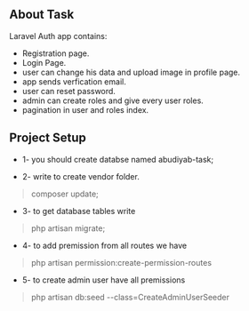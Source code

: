 ## About Task

Laravel Auth app contains:

- Registration page.
- Login Page.
- user can change his data and upload image in profile page.
- app sends verfication email.
- user can reset password.
- admin can create roles and give every user roles.
- pagination in user and roles index.

## Project Setup

- 1-  you should create databse named abudiyab-task;

- 2-  write to create vendor folder.
> composer update;

- 3- to get database tables write 
> php artisan migrate;

- 4- to add premission from all routes we have
> php artisan permission:create-permission-routes

- 5- to create admin user have all premissions 
> php artisan db:seed --class=CreateAdminUserSeeder
